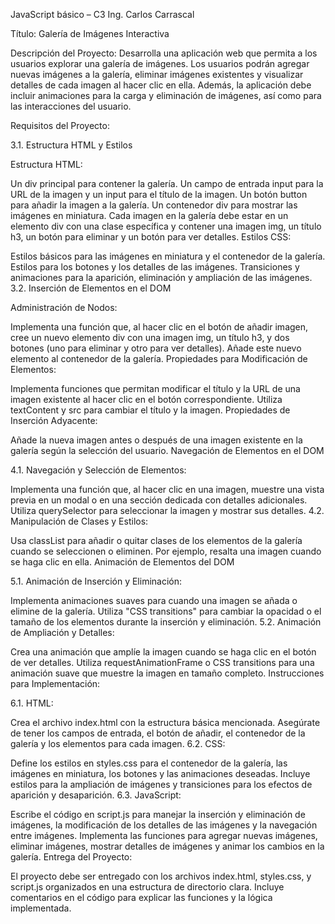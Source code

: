 JavaScript básico – C3
Ing. Carlos Carrascal

Título: Galería de Imágenes Interactiva

Descripción del Proyecto:
Desarrolla una aplicación web que permita a los usuarios explorar una galería de imágenes. Los usuarios podrán agregar nuevas imágenes a la galería, eliminar imágenes existentes y visualizar detalles de cada imagen al hacer clic en ella. Además, la aplicación debe incluir animaciones para la carga y eliminación de imágenes, así como para las interacciones del usuario.

Requisitos del Proyecto:

3.1. Estructura HTML y Estilos

Estructura HTML:

Un div principal para contener la galería.
Un campo de entrada input para la URL de la imagen y un input para el título de la imagen.
Un botón button para añadir la imagen a la galería.
Un contenedor div para mostrar las imágenes en miniatura.
Cada imagen en la galería debe estar en un elemento div con una clase específica y contener una imagen img, un título h3, un botón para eliminar y un botón para ver detalles.
Estilos CSS:

Estilos básicos para las imágenes en miniatura y el contenedor de la galería.
Estilos para los botones y los detalles de las imágenes.
Transiciones y animaciones para la aparición, eliminación y ampliación de las imágenes.
3.2. Inserción de Elementos en el DOM

Administración de Nodos:

Implementa una función que, al hacer clic en el botón de añadir imagen, cree un nuevo elemento div con una imagen img, un título h3, y dos botones (uno para eliminar y otro para ver detalles). Añade este nuevo elemento al contenedor de la galería.
Propiedades para Modificación de Elementos:

Implementa funciones que permitan modificar el título y la URL de una imagen existente al hacer clic en el botón correspondiente. Utiliza textContent y src para cambiar el título y la imagen.
Propiedades de Inserción Adyacente:

Añade la nueva imagen antes o después de una imagen existente en la galería según la selección del usuario.
Navegación de Elementos en el DOM

4.1. Navegación y Selección de Elementos:

Implementa una función que, al hacer clic en una imagen, muestre una vista previa en un modal o en una sección dedicada con detalles adicionales. Utiliza querySelector para seleccionar la imagen y mostrar sus detalles.
4.2. Manipulación de Clases y Estilos:

Usa classList para añadir o quitar clases de los elementos de la galería cuando se seleccionen o eliminen. Por ejemplo, resalta una imagen cuando se haga clic en ella.
Animación de Elementos del DOM

5.1. Animación de Inserción y Eliminación:

Implementa animaciones suaves para cuando una imagen se añada o elimine de la galería. Utiliza "CSS transitions" para cambiar la opacidad o el tamaño de los elementos durante la inserción y eliminación.
5.2. Animación de Ampliación y Detalles:

Crea una animación que amplíe la imagen cuando se haga clic en el botón de ver detalles. Utiliza requestAnimationFrame o CSS transitions para una animación suave que muestre la imagen en tamaño completo.
Instrucciones para Implementación:

6.1. HTML:

Crea el archivo index.html con la estructura básica mencionada.
Asegúrate de tener los campos de entrada, el botón de añadir, el contenedor de la galería y los elementos para cada imagen.
6.2. CSS:

Define los estilos en styles.css para el contenedor de la galería, las imágenes en miniatura, los botones y las animaciones deseadas. Incluye estilos para la ampliación de imágenes y transiciones para los efectos de aparición y desaparición.
6.3. JavaScript:

Escribe el código en script.js para manejar la inserción y eliminación de imágenes, la modificación de los detalles de las imágenes y la navegación entre imágenes.
Implementa las funciones para agregar nuevas imágenes, eliminar imágenes, mostrar detalles de imágenes y animar los cambios en la galería.
Entrega del Proyecto:

El proyecto debe ser entregado con los archivos index.html, styles.css, y script.js organizados en una estructura de directorio clara.
Incluye comentarios en el código para explicar las funciones y la lógica implementada.